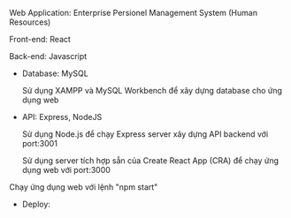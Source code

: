 Web Application: Enterprise Persionel Management System (Human Resources)

Front-end: React

Back-end: Javascript

- Database: MySQL

    Sử dụng XAMPP và MySQL Workbench để xây dựng database cho ứng dụng web 

- API: Express, NodeJS

    Sử dụng Node.js để chạy Express server xây dựng API backend với port:3001

    Sử dụng server tích hợp sẵn của Create React App (CRA) để chạy ứng dụng web với port:3000

Chạy ứng dụng web với lệnh "npm start"

- Deploy: 
